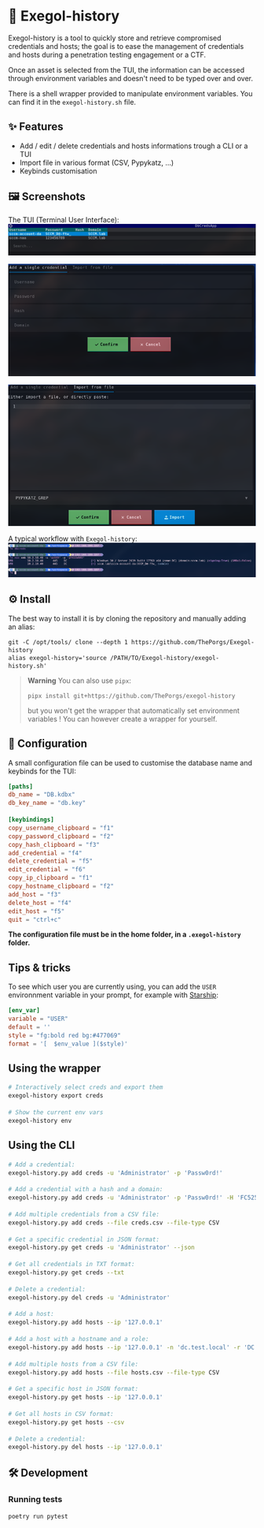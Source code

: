 # 📂 Exegol-history
Exegol-history is a tool to quickly store and retrieve compromised credentials and hosts; the goal is to ease the management of credentials and hosts during a penetration testing engagement or a CTF.

Once an asset is selected from the TUI, the information can be accessed through environment variables and doesn't need to be typed over and over.

There is a shell wrapper provided to manipulate environment variables. You can find it in the `exegol-history.sh` file.

## ✨ Features
- Add / edit / delete credentials and hosts informations trough a CLI or a TUI
- Import file in various format (CSV, Pypykatz, ...)
- Keybinds customisation


## 🖼️ Screenshots
The TUI (Terminal User Interface):
![](screenshots/screenshot01.png)

![](screenshots/screenshot02.png)

![](screenshots/screenshot03.png)

A typical workflow with `Exegol-history`:
![](screenshots/screenshot04.png)

## ⚙️ Install
The best way to install it is by cloning the repository and manually adding an alias:
```shell
git -C /opt/tools/ clone --depth 1 https://github.com/ThePorgs/Exegol-history
alias exegol-history='source /PATH/TO/Exegol-history/exegol-history.sh'
```

> **Warning**
> You can also use `pipx`:
> ```shell
> pipx install git+https://github.com/ThePorgs/exegol-history
> ```
> but you won't get the wrapper that automatically set environment variables ! You can however create a wrapper for yourself.

## 📝 Configuration
A small configuration file can be used to customise the database name and keybinds for the TUI:
```toml
[paths]
db_name = "DB.kdbx"
db_key_name = "db.key"

[keybindings]
copy_username_clipboard = "f1"
copy_password_clipboard = "f2"
copy_hash_clipboard = "f3"
add_credential = "f4"
delete_credential = "f5"
edit_credential = "f6"
copy_ip_clipboard = "f1"
copy_hostname_clipboard = "f2"
add_host = "f3"
delete_host = "f4"
edit_host = "f5"
quit = "ctrl+c"
```

**The configuration file must be in the home folder, in a `.exegol-history` folder.**


## Tips & tricks

To see which user you are currently using, you can add the `USER` environnment variable in your prompt, for example with [Starship](https://github.com/starship/starship):
```toml
[env_var]
variable = "USER"
default = ''
style = "fg:bold red bg:#477069"
format = '[  $env_value ]($style)'
```

## Using the wrapper

```sh
# Interactively select creds and export them
exegol-history export creds

# Show the current env vars
exegol-history env
```

## Using the CLI

```sh
# Add a credential:
exegol-history.py add creds -u 'Administrator' -p 'Passw0rd!'

# Add a credential with a hash and a domain:
exegol-history.py add creds -u 'Administrator' -p 'Passw0rd!' -H 'FC525C9683E8FE067095BA2DDC971889' -d 'test.local'

# Add multiple credentials from a CSV file:
exegol-history.py add creds --file creds.csv --file-type CSV

# Get a specific credential in JSON format:
exegol-history.py get creds -u 'Administrator' --json

# Get all credentials in TXT format:
exegol-history.py get creds --txt

# Delete a credential:
exegol-history.py del creds -u 'Administrator'

# Add a host:
exegol-history.py add hosts --ip '127.0.0.1'

# Add a host with a hostname and a role:
exegol-history.py add hosts --ip '127.0.0.1' -n 'dc.test.local' -r 'DC'

# Add multiple hosts from a CSV file:
exegol-history.py add hosts --file hosts.csv --file-type CSV

# Get a specific host in JSON format:
exegol-history.py get hosts --ip '127.0.0.1'

# Get all hosts in CSV format:
exegol-history.py get hosts --csv

# Delete a credential:
exegol-history.py del hosts --ip '127.0.0.1'
```

## 🛠️ Development

### Running tests
```
poetry run pytest
```
